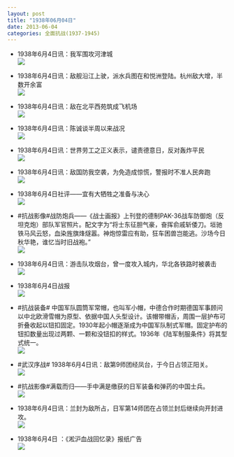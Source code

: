 ```yaml
---
layout: post
title: "1938年06月04日"
date: 2013-06-04
categories: 全面抗战(1937-1945)
---
```


<meta name="referrer" content="no-referrer" />

- 1938年6月4日讯：我军围攻河津城 <br/><img src="https://ww4.sinaimg.cn/large/aca367d8jw1e5ciathpwaj20c10p60v5.jpg" />

- 1938年6月4日讯：敌舰沿江上驶，派水兵图在和悦洲登陆。杭州敌大增，半数开余富 <br/><img src="https://ww4.sinaimg.cn/large/aca367d8jw1e5cgkguofhj20b60qhgnm.jpg" />

- 1938年6月4日讯：敌在北平西苑筑成飞机场 <br/><img src="https://ww2.sinaimg.cn/large/aca367d8jw1e5cetxmfl4j20c10g8t9v.jpg" />

- 1938年6月4日讯：陈诚谈半周以来战况 <br/><img src="https://ww3.sinaimg.cn/large/aca367d8jw1e5cd3kkgipj20c10ljmyx.jpg" />

- 1938年6月4日讯：世界劳工之正义表示，谴责德意日，反对轰炸平民 <br/><img src="https://ww3.sinaimg.cn/large/aca367d8jw1e5cbd52ypcj20c10n440g.jpg" />

- 1938年6月4日讯：敌国防我空袭，为免造成惊慌，警报时不准人民奔跑 <br/><img src="https://ww4.sinaimg.cn/large/aca367d8jw1e5c7we2gl1j20aa09x0tu.jpg" />

- 1938年6月4日社评——宜有大牺牲之准备与决心 <br/><img src="https://ww2.sinaimg.cn/large/aca367d8jw1e5c65vut4ij20c10szgpf.jpg" />

- #抗战影像#战防炮兵——《战士画报》上刊登的德制PAK-36战车防御炮（反坦克炮）部队军官照片。配文字为“将士东征胆气豪，奋挥俞戚斩倭刀。垣驰铁马风云怒，血染旌旗烽燧嚣。神炮惊雷应有助，狂车困兽岂能逃。沙场今日秋华艳，谁忆当时旧战袍。” <br/><img src="https://ww2.sinaimg.cn/large/aca367d8jw1e5c45s6s62j20ga0ln0u5.jpg" />

- 1938年6月4日讯：游击队攻烟台，曾一度攻入城内，华北各铁路时被袭击 <br/><img src="https://ww3.sinaimg.cn/large/aca367d8jw1e5c0ykkeclj20c10oqmz1.jpg" />

- 1938年6月4日战报 <br/><img src="https://ww1.sinaimg.cn/large/aca367d8jw1e5bz89azehj20ca0kcach.jpg" />

- #抗战装备# 中国军队圆筒军常帽，也叫军小帽，中德合作时期德国军事顾问以中北欧滑雪帽为原型、依据中国人头型设计。该帽带帽舌，周围一层护布可折叠收起以钮扣固定。1930年起小帽逐渐成为中国军队制式军帽。固定护布的钮扣数量出现过两颗、一颗和没钮扣的样式。1936年《陆军制服条件》将其型式统一。 <br/><img src="https://ww2.sinaimg.cn/large/aca367d8jw1e5bx7ug6t7j20c10ucgmw.jpg" />

- #武汉序战# 1938年6月4日讯：敌第9师团经凤台，于今日占领正阳关。 <br/><img src="https://ww3.sinaimg.cn/large/aca367d8jw1e5bvguyx26j20c10u8jta.jpg" />

- #抗战影像#满载而归——手中满是缴获的日军装备和弹药的中国士兵。 <br/><img src="https://ww1.sinaimg.cn/large/aca367d8jw1e5btqbz2zmj20b40fkabu.jpg" />

- 1938年6月4日讯：兰封为敌所占，日军第14师团在占领兰封后继续向开封进攻。 <br/><img src="https://ww3.sinaimg.cn/large/aca367d8jw1e5brzxqtznj209l0c83z3.jpg" />

- 1938年6月4日 ：《淞沪血战回忆录》报纸广告 <br/><img src="https://ww2.sinaimg.cn/large/aca367d8jw1e5bqjxd42zj204v0ex74o.jpg" />

